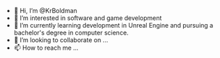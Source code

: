 - 👋 Hi, I’m @KrBoldman
- 👀 I’m interested in software and game development
- 🌱 I’m currently learning development in Unreal Engine and pursuing a bachelor's degree in computer science.
- 💞️ I’m looking to collaborate on ...
- 📫 How to reach me ...

<!---
KrBoldman/KrBoldman is a ✨ special ✨ repository because its `README.md` (this file) appears on your GitHub profile.
You can click the Preview link to take a look at your changes.
--->
